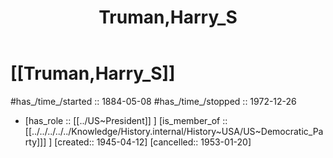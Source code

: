 ﻿---
aliases:
- Truman,Harry_S
- "Harry S. Truman"
- 
confidential: private
cssclasses: "private note"
draft: true
expiryDate: 
has_id_wikidata: Q11613
has_Template: '[[Extract~Note~Template]]'
isDeleted: false
isReadOnly: false
keywords: Truman,Harry_S
lang: en
layout: 
license: (c)copyrighted
linkTitle: Truman,Harry_S
publish: false
publishDate: 
tags:
- 
title: Truman,Harry_S
type: private_note
---

# [[Truman,Harry_S]] 

#has_/time_/started :: 1884-05-08
#has_/time_/stopped  :: 1972-12-26
-   [has_role :: [[../US~President]] ] [is_member_of ::[[../../../../../Knowledge/History.internal/History~USA/US~Democratic_Party]]] ] [created:: 1945-04-12]  [cancelled:: 1953-01-20]  

